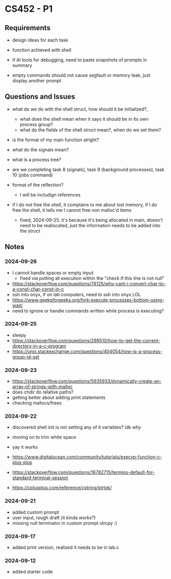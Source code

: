 # CS452 - P1

## Requirements
* design ideas for each task
* function achieved with shell
* if AI tools for debugging, need to paste snapshots of prompts in summary

* empty commands should not cause segfault or memory leak, just display another prompt

## Questions and Issues
* what do we do with the shell struct, how should it be initialized?,
  * what does the shell mean when it says it should be in its own process group?
  * what do the fields of the shell struct mean?, when do we set them?

* is the format of my main function alright?
* what do the signals mean?
* what is a process tree?
* are we completing task 8 (signals), task 9 (background processes), task 10 (jobs command)
* format of the reflection?
  * I will be includign references

* if I do not free the shell, it complains to me about lost memory, if I do free the shell, it tells me I cannot free non malloc'd items
  * fixed, 2024-09-25. it's because it's being allocated in main, doesn't need to be reallocated, just the information needs to be added into the struct

## Notes

### 2024-09-26
* I cannot handle spaces or empty input
  * fixed via putting all execution within the "check if this line is not null"
* https://stackoverflow.com/questions/78125/why-cant-i-convert-char-to-a-const-char-const-in-c
* ssh into onyx, if on lab computers, need to ssh into onyx LOL
* https://www.geeksforgeeks.org/fork-execute-processes-bottom-using-wait/
* need to ignore or handle commands written while process is executing?

### 2024-09-25
* sleepy
* https://stackoverflow.com/questions/298510/how-to-get-the-current-directory-in-a-c-program
* https://unix.stackexchange.com/questions/404054/how-is-a-process-group-id-set

### 2024-09-23
* https://stackoverflow.com/questions/5935933/dynamically-create-an-array-of-strings-with-malloc
* does chdir do relative paths?
* getting better about adding print statements
* checking mallocs/frees

### 2024-09-22
* discovered shell init is not setting any of it variables? idk why
* moving on to trim white space

* yay it works
* https://www.digitalocean.com/community/tutorials/execvp-function-c-plus-plus
* https://stackoverflow.com/questions/16782715/termios-default-for-standard-terminal-session
* https://cplusplus.com/reference/cstring/strtok/

### 2024-09-21
* added custom prompt
* user input, rough draft (it kinda works?)
* missing null terminator in custom prompt strcpy :(

### 2024-09-17
* added print version, realized it needs to be in lab.c

### 2024-09-12
* added starter code
